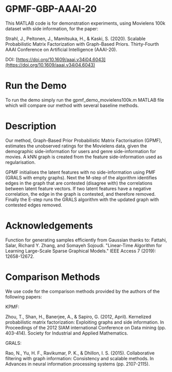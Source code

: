 # GPMF-GBP-AAAI-20
This MATLAB code is for demonstration experiments, using Movielens 100k dataset with side information, for the paper:

Strahl, J., Peltonen, J., Mamitsuka, H., & Kaski, S. (2020). Scalable Probabilistic Matrix Factorization with Graph-Based Priors. Thirty-Fourth AAAI Conference on Artificial Intelligence (AAAI-20).

DOI: [https://doi.org/10.1609/aaai.v34i04.6043](https://doi.org/10.1609/aaai.v34i04.6043)

# Run the Demo

To run the demo simply run the gpmf_demo_movielens100k.m MATLAB file which will compare our method with several baseline methods.

# Description
Our method, Graph-Based Prior Probabilistic Matrix Factorisation (GPMF), estimates the unobserved ratings for the Movielens data, given the demographic side-information for users and genre side-information for movies.  A kNN graph is created from the feature side-information used as regularisation.  

GPMF initialises the latent features with no side-information using PMF (GRALS with empty graphs).  Next the M-step of the algorithm identifies edges in the graph that are contested (disagree with) the correlations between latent feature vectors. If two latent features have a negative correlation, the edge in the graph is contested, and therefore removed.  Finally the E-step runs the GRALS algorithm with the updated graph with contested edges removed.

# Acknowledgements

Function for generating samples efficiently from Gaussian thanks to:
Fattahi, Salar, Richard Y. Zhang, and Somayeh Sojoudi. "Linear-Time Algorithm for Learning Large-Scale Sparse Graphical Models." IEEE Access 7 (2019): 12658-12672.

# Comparison Methods

We use code for the comparison methods provided by the authors of the following papers:

KPMF: 

Zhou, T., Shan, H., Banerjee, A., & Sapiro, G. (2012, April). Kernelized probabilistic matrix factorization: Exploiting graphs and side information. In Proceedings of the 2012 SIAM international Conference on Data mining (pp. 403-414). Society for Industrial and Applied Mathematics.

GRALS:

Rao, N., Yu, H. F., Ravikumar, P. K., & Dhillon, I. S. (2015). Collaborative filtering with graph information: Consistency and scalable methods. In Advances in neural information processing systems (pp. 2107-2115).

